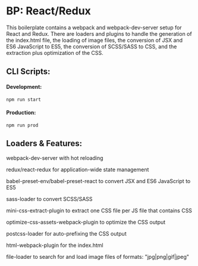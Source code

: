 # BP: React/Redux
This boilerplate contains a webpack and webpack-dev-server setup for React and Redux. There are loaders and plugins to handle the generation of the index.html file, the loading of image files, the conversion of JSX and ES6 JavaScript to ES5, the conversion of SCSS/SASS to CSS, and the extraction plus optimization of the CSS.


## CLI Scripts:

#### Development: 
```
npm run start
```

#### Production: 
```
npm run prod
```


## Loaders & Features:

webpack-dev-server with hot reloading

redux/react-redux for application-wide state management

babel-preset-env/babel-preset-react to convert JSX and ES6 JavaScript to ES5

sass-loader to convert SCSS/SASS

mini-css-extract-plugin to extract one CSS file per JS file that contains CSS 

optimize-css-assets-webpack-plugin to optimize the CSS output

postcss-loader for auto-prefixing the CSS output

html-webpack-plugin for the index.html

file-loader to search for and load image files of formats: "jpg|png|gif|jpeg"
